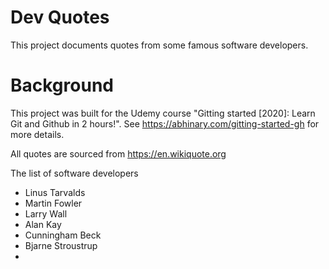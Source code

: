 # Dev Quotes

This project documents quotes from some famous software developers.

# Background

This project was built for the Udemy course "Gitting started [2020]: Learn Git
and Github in 2 hours!". See https://abhinary.com/gitting-started-gh for more
details.

All quotes are sourced from https://en.wikiquote.org

The list of software developers

- Linus Tarvalds
- Martin Fowler
- Larry Wall
- Alan Kay
- Cunningham Beck
- Bjarne Stroustrup
- 
